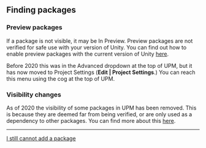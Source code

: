 ## Finding packages
### Preview packages
If a package is not visible, it may be In Preview. Preview packages are not verified for safe use with your version of Unity. You can find out how to enable preview packages with the current version of Unity [here](https://docs.unity3d.com/Manual/pack-preview.html).  

Before 2020 this was in the Advanced dropdown at the top of UPM, but it has now moved to Project Settings (**Edit | Project Settings**.) You can reach this menu using the cog at the top of UPM.  

### Visibility changes
As of 2020 the visibility of some packages in UPM has been removed. This is because they are deemed far from being verified, or are only used as a dependency to other packages. You can find more about this [here](https://forum.unity.com/threads/visibility-changes-for-preview-packages-in-2020-1.910880/).

---  

[I still cannot add a package](Manually%20Adding%20Packages.md)
